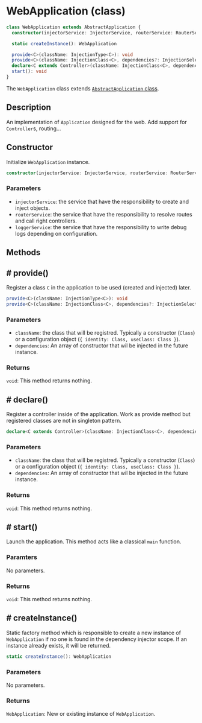# WebApplication (class)

```ts
class WebApplication extends AbstractApplication {
  constructor(injectorService: InjectorService, routerService: RouterService, loggerService: LoggerService)

  static createInstance(): WebApplication

  provide<C>(className: InjectionType<C>): void
  provide<C>(className: InjectionClass<C>, dependencies?: InjectionSelector<any>[]): void
  declare<C extends Controller>(className: InjectionClass<C>, dependencies: InjectionSelector<any>[] = [])
  start(): void
}
```

The `WebApplication` class extends [`AbstractApplication` class](./abstract-application.md).

## Description

An implementation of `Application` designed for the web. Add support for `Controller`s, routing...

## Constructor

Initialize `WebApplication` instance.

```ts
constructor(injectorService: InjectorService, routerService: RouterService, loggerService: LoggerService)
```

### Parameters

- `injectorService`: the service that have the responsibility to create and inject objects.
- `routerService`: the service that have the responsibility to resolve routes and call right controllers.
- `loggerService`: the service that have the responsibility to write debug logs depending on configuration.

## Methods
## # provide()

Register a class `C` in the application to be used (created and injected) later.

```ts
provide<C>(className: InjectionType<C>): void
provide<C>(className: InjectionClass<C>, dependencies?: InjectionSelector<any>[]): void
```

### Parameters

- `className`: the class that will be registred. Typically a constructor (`Class`) or a configuration object (`{ identity: Class, useClass: Class }`).
- `dependencies`: An array of constructor that wil be injected in the future instance.

### Returns

`void`: This method returns nothing.

## # declare()

Register a controller inside of the application. Work as provide method but registered classes are not in singleton pattern.

```ts
declare<C extends Controller>(className: InjectionClass<C>, dependencies: InjectionSelector<any>[] = [])
```

### Parameters

- `className`: the class that will be registred. Typically a constructor (`Class`) or a configuration object (`{ identity: Class, useClass: Class }`).
- `dependencies`: An array of constructor that wil be injected in the future instance.

### Returns

`void`: This method returns nothing.

## # start()

Launch the application. This method acts like a classical `main` function.

### Paramters

No parameters.

### Returns

`void`: This method returns nothing.

## # createInstance()

Static factory method which is responsible to create a new instance of `WebApplication` if no one is found in the dependency injector scope. If an instance already exists, it will be returned.

```ts
static createInstance(): WebApplication
```

### Parameters

No parameters.

### Returns

`WebApplication`: New or existing instance of `WebApplication`.
